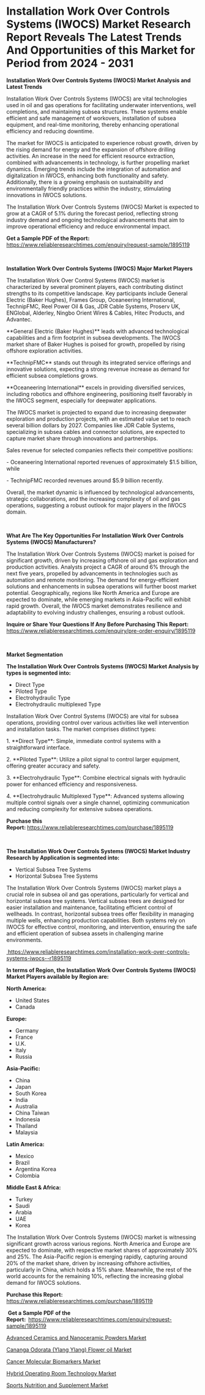 <p><h1>Installation Work Over Controls Systems (IWOCS) Market Research Report Reveals The Latest Trends And Opportunities of this Market for Period from 2024 - 2031</h1></p><p><strong>Installation Work Over Controls Systems (IWOCS) Market Analysis and Latest Trends</strong></p>
<p><p>Installation Work Over Controls Systems (IWOCS) are vital technologies used in oil and gas operations for facilitating underwater interventions, well completions, and maintaining subsea structures. These systems enable efficient and safe management of workovers, installation of subsea equipment, and real-time monitoring, thereby enhancing operational efficiency and reducing downtime. </p><p>The market for IWOCS is anticipated to experience robust growth, driven by the rising demand for energy and the expansion of offshore drilling activities. An increase in the need for efficient resource extraction, combined with advancements in technology, is further propelling market dynamics. Emerging trends include the integration of automation and digitalization in IWOCS, enhancing both functionality and safety. Additionally, there is a growing emphasis on sustainability and environmentally friendly practices within the industry, stimulating innovations in IWOCS solutions.</p><p>The Installation Work Over Controls Systems (IWOCS) Market is expected to grow at a CAGR of 5.1% during the forecast period, reflecting strong industry demand and ongoing technological advancements that aim to improve operational efficiency and reduce environmental impact.</p></p>
<p><strong>Get a Sample PDF of the Report:&nbsp;</strong> <a href="https://www.reliableresearchtimes.com/enquiry/request-sample/1895119?utm_campaign=1612&utm_medium=2&utm_source=Github&utm_content=ia&utm_term=24102024&utm_id=installation-work-over-controls-systems-iwocs">https://www.reliableresearchtimes.com/enquiry/request-sample/1895119</a></p>
<p>&nbsp;</p>
<p><strong>Installation Work Over Controls Systems (IWOCS) Major Market Players</strong></p>
<p><p>The Installation Work Over Control Systems (IWOCS) market is characterized by several prominent players, each contributing distinct strengths to its competitive landscape. Key participants include General Electric (Baker Hughes), Frames Group, Oceaneering International, TechnipFMC, Reel Power Oil & Gas, JDR Cable Systems, Proserv UK, ENGlobal, Alderley, Ningbo Orient Wires & Cables, Hitec Products, and Advantec.</p><p>**General Electric (Baker Hughes)** leads with advanced technological capabilities and a firm footprint in subsea developments. The IWOCS market share of Baker Hughes is poised for growth, propelled by rising offshore exploration activities. </p><p>**TechnipFMC** stands out through its integrated service offerings and innovative solutions, expecting a strong revenue increase as demand for efficient subsea completions grows.</p><p>**Oceaneering International** excels in providing diversified services, including robotics and offshore engineering, positioning itself favorably in the IWOCS segment, especially for deepwater applications.</p><p>The IWOCS market is projected to expand due to increasing deepwater exploration and production projects, with an estimated value set to reach several billion dollars by 2027. Companies like JDR Cable Systems, specializing in subsea cables and connector solutions, are expected to capture market share through innovations and partnerships.</p><p>Sales revenue for selected companies reflects their competitive positions: </p><p>- Oceaneering International reported revenues of approximately $1.5 billion, while </p><p>- TechnipFMC recorded revenues around $5.9 billion recently.</p><p>Overall, the market dynamic is influenced by technological advancements, strategic collaborations, and the increasing complexity of oil and gas operations, suggesting a robust outlook for major players in the IWOCS domain.</p></p>
<p>&nbsp;</p>
<p><strong>What Are The Key Opportunities For Installation Work Over Controls Systems (IWOCS) Manufacturers?</strong></p>
<p><p>The Installation Work Over Controls Systems (IWOCS) market is poised for significant growth, driven by increasing offshore oil and gas exploration and production activities. Analysts project a CAGR of around 6% through the next five years, propelled by advancements in technologies such as automation and remote monitoring. The demand for energy-efficient solutions and enhancements in subsea operations will further boost market potential. Geographically, regions like North America and Europe are expected to dominate, while emerging markets in Asia-Pacific will exhibit rapid growth. Overall, the IWOCS market demonstrates resilience and adaptability to evolving industry challenges, ensuring a robust outlook.</p></p>
<p><strong>Inquire or Share Your Questions If Any Before Purchasing This Report:</strong> <a href="https://www.reliableresearchtimes.com/enquiry/pre-order-enquiry/1895119?utm_campaign=1612&utm_medium=2&utm_source=Github&utm_content=ia&utm_term=24102024&utm_id=installation-work-over-controls-systems-iwocs">https://www.reliableresearchtimes.com/enquiry/pre-order-enquiry/1895119</a></p>
<p>&nbsp;</p>
<p><strong>Market Segmentation</strong></p>
<p><strong>The Installation Work Over Controls Systems (IWOCS) Market Analysis by types is segmented into:</strong></p>
<p><ul><li>Direct Type</li><li>Piloted Type</li><li>Electrohydraulic Type</li><li>Electrohydraulic multiplexed Type</li></ul></p>
<p><p>Installation Work Over Control Systems (IWOCS) are vital for subsea operations, providing control over various activities like well intervention and installation tasks. The market comprises distinct types: </p><p>1. **Direct Type**: Simple, immediate control systems with a straightforward interface.</p><p>2. **Piloted Type**: Utilize a pilot signal to control larger equipment, offering greater accuracy and safety. </p><p>3. **Electrohydraulic Type**: Combine electrical signals with hydraulic power for enhanced efficiency and responsiveness. </p><p>4. **Electrohydraulic Multiplexed Type**: Advanced systems allowing multiple control signals over a single channel, optimizing communication and reducing complexity for extensive subsea operations.</p></p>
<p><strong>Purchase this Report:&nbsp;</strong><a href="https://www.reliableresearchtimes.com/purchase/1895119?utm_campaign=1612&utm_medium=2&utm_source=Github&utm_content=ia&utm_term=24102024&utm_id=installation-work-over-controls-systems-iwocs">https://www.reliableresearchtimes.com/purchase/1895119</a></p>
<p>&nbsp;</p>
<p><strong>The Installation Work Over Controls Systems (IWOCS) Market Industry Research by Application is segmented into:</strong></p>
<p><ul><li>Vertical Subsea Tree Systems</li><li>Horizontal Subsea Tree Systems</li></ul></p>
<p><p>The Installation Work Over Controls Systems (IWOCS) market plays a crucial role in subsea oil and gas operations, particularly for vertical and horizontal subsea tree systems. Vertical subsea trees are designed for easier installation and maintenance, facilitating efficient control of wellheads. In contrast, horizontal subsea trees offer flexibility in managing multiple wells, enhancing production capabilities. Both systems rely on IWOCS for effective control, monitoring, and intervention, ensuring the safe and efficient operation of subsea assets in challenging marine environments.</p></p>
<p><a href="https://www.reliableresearchtimes.com/installation-work-over-controls-systems-iwocs--r1895119?utm_campaign=1612&utm_medium=2&utm_source=Github&utm_content=ia&utm_term=24102024&utm_id=installation-work-over-controls-systems-iwocs">&nbsp;https://www.reliableresearchtimes.com/installation-work-over-controls-systems-iwocs--r1895119</a></p>
<p><strong>In terms of Region, the Installation Work Over Controls Systems (IWOCS) Market Players available by Region are:</strong></p>
<p>
    <p> <strong> North America: </strong>
        <ul>
            <li>United States</li>
            <li>Canada</li>
        </ul>
        </p> 
    <p> <strong> Europe: </strong>
        <ul>
            <li>Germany</li>
            <li>France</li>
            <li>U.K.</li>
            <li>Italy</li>
            <li>Russia</li>
        </ul>
        </p> 
    <p> <strong> Asia-Pacific: </strong>
        <ul>
            <li>China</li>
            <li>Japan</li>
            <li>South Korea</li>
            <li>India</li>
            <li>Australia</li>
            <li>China Taiwan</li>
            <li>Indonesia</li>
            <li>Thailand</li>
            <li>Malaysia</li>
        </ul>
        </p> 
    <p> <strong> Latin America: </strong>
        <ul>
            <li>Mexico</li>
            <li>Brazil</li>
            <li>Argentina Korea</li>
            <li>Colombia</li>
        </ul>
        </p> 
    <p> <strong> Middle East & Africa: </strong>
        <ul>
            <li>Turkey</li>
            <li>Saudi</li>
            <li>Arabia</li>
            <li>UAE</li>
            <li>Korea</li>
        </ul>
    </p>
    </p>
<p><p>The Installation Work Over Controls Systems (IWOCS) market is witnessing significant growth across various regions. North America and Europe are expected to dominate, with respective market shares of approximately 30% and 25%. The Asia-Pacific region is emerging rapidly, capturing around 20% of the market share, driven by increasing offshore activities, particularly in China, which holds a 15% share. Meanwhile, the rest of the world accounts for the remaining 10%, reflecting the increasing global demand for IWOCS solutions.</p></p>
<p><strong>Purchase this Report: </strong><a href="https://www.reliableresearchtimes.com/purchase/1895119?utm_campaign=1612&utm_medium=2&utm_source=Github&utm_content=ia&utm_term=24102024&utm_id=installation-work-over-controls-systems-iwocs">https://www.reliableresearchtimes.com/purchase/1895119</a></p>
<p>&nbsp;<strong>Get a Sample PDF of the Report:&nbsp;&nbsp;</strong><a href="https://www.reliableresearchtimes.com/enquiry/request-sample/1895119?utm_campaign=1612&utm_medium=2&utm_source=Github&utm_content=ia&utm_term=24102024&utm_id=installation-work-over-controls-systems-iwocs">https://www.reliableresearchtimes.com/enquiry/request-sample/1895119</a></p>
<p><strong></strong></p>
<p><p><a href="https://www.linkedin.com/pulse/decoding-advanced-ceramics-nanoceramic-powders-industry-dynamics-8ttqe?utm_campaign=1612&utm_medium=2&utm_source=Github&utm_content=ia&utm_term=24102024&utm_id=installation-work-over-controls-systems-iwocs">Advanced Ceramics and Nanoceramic Powders Market</a></p><p><a href="https://www.linkedin.com/pulse/global-perspectives-cananga-odorata-ylang-flower-oil-market-zy35f?utm_campaign=1612&utm_medium=2&utm_source=Github&utm_content=ia&utm_term=24102024&utm_id=installation-work-over-controls-systems-iwocs">Cananga Odorata (Ylang Ylang) Flower oil Market</a></p><p><a href="https://www.linkedin.com/pulse/cancer-molecular-biomarkers-market-research-report-exploring-m4hzf?utm_campaign=1612&utm_medium=2&utm_source=Github&utm_content=ia&utm_term=24102024&utm_id=installation-work-over-controls-systems-iwocs">Cancer Molecular Biomarkers Market</a></p><p><a href="https://www.linkedin.com/pulse/hybrid-operating-room-technology-market-size-type-product-global-navue?utm_campaign=1612&utm_medium=2&utm_source=Github&utm_content=ia&utm_term=24102024&utm_id=installation-work-over-controls-systems-iwocs">Hybrid Operating Room Technology Market</a></p><p><a href="https://www.linkedin.com/pulse/regional-adaptations-global-sports-nutrition-supplement-market-axdje?utm_campaign=1612&utm_medium=2&utm_source=Github&utm_content=ia&utm_term=24102024&utm_id=installation-work-over-controls-systems-iwocs">Sports Nutrition and Supplement Market</a></p></p>